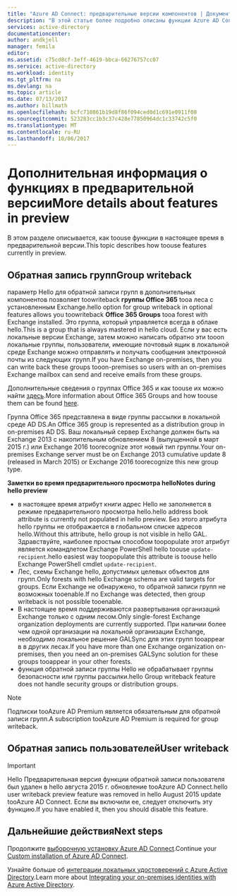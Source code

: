 ```yaml
---
title: "Azure AD Connect: предварительные версии компонентов | Документация Майкрософт"
description: "В этой статье более подробно описаны функции Azure AD Connect, находящиеся на этапе предварительной версии."
services: active-directory
documentationcenter: 
author: andkjell
manager: femila
editor: 
ms.assetid: c75cd8cf-3eff-4619-bbca-66276757cc07
ms.service: active-directory
ms.workload: identity
ms.tgt_pltfrm: na
ms.devlang: na
ms.topic: article
ms.date: 07/13/2017
ms.author: billmath
ms.openlocfilehash: bcfc710861b19d8f86f094ced0d1c691e0911f08
ms.sourcegitcommit: 523283cc1b3c37c428e77850964dc1c33742c5f0
ms.translationtype: MT
ms.contentlocale: ru-RU
ms.lasthandoff: 10/06/2017
---
```

# <a name="more-details-about-features-in-preview"></a><span data-ttu-id="c4b51-103">Дополнительная информация о функциях в предварительной версии</span><span class="sxs-lookup"><span data-stu-id="c4b51-103">More details about features in preview</span></span>
<span data-ttu-id="c4b51-104">В этом разделе описывается, как toouse функции в настоящее время в предварительной версии.</span><span class="sxs-lookup"><span data-stu-id="c4b51-104">This topic describes how toouse features currently in preview.</span></span>

## <a name="group-writeback"></a><span data-ttu-id="c4b51-105">Обратная запись групп</span><span class="sxs-lookup"><span data-stu-id="c4b51-105">Group writeback</span></span>
<span data-ttu-id="c4b51-106">параметр Hello для обратной записи групп в дополнительных компонентов позволяет toowriteback **группы Office 365** tooa леса с установленным Exchange.</span><span class="sxs-lookup"><span data-stu-id="c4b51-106">hello option for group writeback in optional features allows you toowriteback **Office 365 Groups** tooa forest with Exchange installed.</span></span> <span data-ttu-id="c4b51-107">Это группа, который управляется всегда в облаке hello.</span><span class="sxs-lookup"><span data-stu-id="c4b51-107">This is a group that is always mastered in hello cloud.</span></span> <span data-ttu-id="c4b51-108">Если у вас есть локальные версии Exchange, затем можно написать обратно эти tooon локальные группы, пользователи, имеющие почтовый ящик в локальной среде Exchange можно отправлять и получать сообщения электронной почты из следующих групп.</span><span class="sxs-lookup"><span data-stu-id="c4b51-108">If you have Exchange on-premises, then you can write back these groups tooon-premises so users with an on-premises Exchange mailbox can send and receive emails from these groups.</span></span>

<span data-ttu-id="c4b51-109">Дополнительные сведения о группах Office 365 и как toouse их можно найти [здесь](http://aka.ms/O365g).</span><span class="sxs-lookup"><span data-stu-id="c4b51-109">More information about Office 365 Groups and how toouse them can be found [here](http://aka.ms/O365g).</span></span>

<span data-ttu-id="c4b51-110">Группа Office 365 представлена в виде группы рассылки в локальной среде AD DS.</span><span class="sxs-lookup"><span data-stu-id="c4b51-110">An Office 365 group is represented as a distribution group in on-premises AD DS.</span></span> <span data-ttu-id="c4b51-111">Ваш локальный сервер Exchange должен быть на Exchange 2013 с накопительным обновлением 8 (выпущенной в март 2015 г.) или Exchange 2016 toorecognize этот новый тип группы.</span><span class="sxs-lookup"><span data-stu-id="c4b51-111">Your on-premises Exchange server must be on Exchange 2013 cumulative update 8 (released in March 2015) or Exchange 2016 toorecognize this new group type.</span></span>

<span data-ttu-id="c4b51-112">**Заметки во время предварительного просмотра hello**</span><span class="sxs-lookup"><span data-stu-id="c4b51-112">**Notes during hello preview**</span></span>

* <span data-ttu-id="c4b51-113">в настоящее время атрибут книги адрес Hello не заполняется в режиме предварительного просмотра hello.</span><span class="sxs-lookup"><span data-stu-id="c4b51-113">hello address book attribute is currently not populated in hello preview.</span></span> <span data-ttu-id="c4b51-114">Без этого атрибута hello группы не отображается в глобальном списке адресов hello.</span><span class="sxs-lookup"><span data-stu-id="c4b51-114">Without this attribute, hello group is not visible in hello GAL.</span></span> <span data-ttu-id="c4b51-115">Здравствуйте, наиболее простым способом toopopulate этот атрибут является командлетом Exchange PowerShell hello toouse `update-recipient`.</span><span class="sxs-lookup"><span data-stu-id="c4b51-115">hello easiest way toopopulate this attribute is toouse hello Exchange PowerShell cmdlet `update-recipient`.</span></span>
* <span data-ttu-id="c4b51-116">Лес, схемы Exchange hello, допустимых целевых объектов для групп.</span><span class="sxs-lookup"><span data-stu-id="c4b51-116">Only forests with hello Exchange schema are valid targets for groups.</span></span> <span data-ttu-id="c4b51-117">Если Exchange не обнаружено, то обратной записи групп не возможных tooenable.</span><span class="sxs-lookup"><span data-stu-id="c4b51-117">If no Exchange was detected, then group writeback is not possible tooenable.</span></span>
* <span data-ttu-id="c4b51-118">В настоящее время поддерживаются развертывания организаций Exchange только с одним лесом.</span><span class="sxs-lookup"><span data-stu-id="c4b51-118">Only single-forest Exchange organization deployments are currently supported.</span></span> <span data-ttu-id="c4b51-119">При наличии более чем одной организации на локальной организации Exchange, необходимо локальное решение GALSync для этих групп tooappear в в других лесах.</span><span class="sxs-lookup"><span data-stu-id="c4b51-119">If you have more than one Exchange organization on-premises, then you need an on-premises GALSync solution for these groups tooappear in your other forests.</span></span>
* <span data-ttu-id="c4b51-120">функция обратной записи группы Hello не обрабатывает группы безопасности или группы рассылки.</span><span class="sxs-lookup"><span data-stu-id="c4b51-120">hello Group writeback feature does not handle security groups or distribution groups.</span></span>

> [!NOTE]
> <span data-ttu-id="c4b51-121">Подписки tooAzure AD Premium является обязательным для обратной записи групп.</span><span class="sxs-lookup"><span data-stu-id="c4b51-121">A subscription tooAzure AD Premium is required for group writeback.</span></span>
> 
>

## <a name="user-writeback"></a><span data-ttu-id="c4b51-122">Обратная запись пользователей</span><span class="sxs-lookup"><span data-stu-id="c4b51-122">User writeback</span></span>
> [!IMPORTANT]
> <span data-ttu-id="c4b51-123">Hello Предварительная версия функции обратной записи пользователя был удален в hello августа 2015 г. обновление tooAzure AD Connect.</span><span class="sxs-lookup"><span data-stu-id="c4b51-123">hello user writeback preview feature was removed in hello August 2015 update tooAzure AD Connect.</span></span> <span data-ttu-id="c4b51-124">Если вы включили ее, следует отключить эту функцию.</span><span class="sxs-lookup"><span data-stu-id="c4b51-124">If you have enabled it, then you should disable this feature.</span></span>
>
>

## <a name="next-steps"></a><span data-ttu-id="c4b51-125">Дальнейшие действия</span><span class="sxs-lookup"><span data-stu-id="c4b51-125">Next steps</span></span>
<span data-ttu-id="c4b51-126">Продолжите [выборочную установку Azure AD Connect](active-directory-aadconnect-get-started-custom.md).</span><span class="sxs-lookup"><span data-stu-id="c4b51-126">Continue your [Custom installation of Azure AD Connect](active-directory-aadconnect-get-started-custom.md).</span></span>

<span data-ttu-id="c4b51-127">Узнайте больше об [интеграции локальных удостоверений с Azure Active Directory](active-directory-aadconnect.md).</span><span class="sxs-lookup"><span data-stu-id="c4b51-127">Learn more about [Integrating your on-premises identities with Azure Active Directory](active-directory-aadconnect.md).</span></span>
